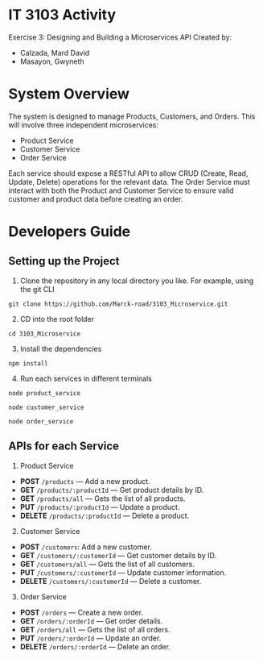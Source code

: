 # IT 3103 Activity
Exercise 3: Designing and Building a Microservices API
Created by:
- Calzada, Mard David
- Masayon, Gwyneth

# System Overview
The system is designed to manage Products, Customers, and Orders. This will involve three independent microservices:
- Product Service
- Customer Service
- Order Service

Each service should expose a RESTful API to allow CRUD (Create, Read, Update, Delete) operations for the relevant data.
The Order Service must interact with both the Product and Customer Service to ensure valid customer and product data before creating an order.

# Developers Guide
## Setting up the Project
1. Clone the repository in any local directory you like. For example, using the git CLI
```
git clone https://github.com/Marck-road/3103_Microservice.git
```
2. CD into the root folder
```
cd 3103_Microservice
```
3. Install the dependencies
```
npm install
```
4. Run each services in different terminals
```
node product_service
```
```
node customer_service
```
```
node order_service
```

## APIs for each Service
1. Product Service
 - **POST** `/products` — Add a new product.
 - **GET** `/products/:productId` — Get product details by ID.
 - **GET** `/products/all` — Gets the list of all products.
 - **PUT** `/products/:productId` — Update a product.
 - **DELETE** `/products/:productId` — Delete a product.
2. Customer Service
 - **POST** `/customers`: Add a new customer.
 - **GET** `/customers/:customerId` — Get customer details by ID.
 - **GET** `/customers/all` — Gets the list of all customers.
 - **PUT** `/customers/:customerId` — Update customer information.
 - **DELETE** `/customers/:customerId` — Delete a customer.
3. Order Service
 - **POST** `/orders` — Create a new order.
 - **GET** `/orders/:orderId` — Get order details.
 - **GET** `/orders/all` — Gets the list of all orders.
 - **PUT** `/orders/:orderId` — Update an order.
 - **DELETE** `/orders/:orderId` — Delete an order.

